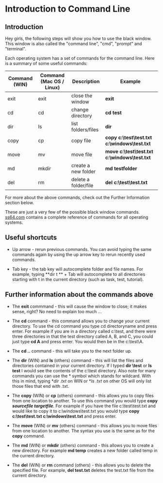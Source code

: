 # Introduction to Command Line


## Introduction
Hey girls, the following steps will show you how to use the black window.  This window is also called the "command line", "cmd", "prompt" and "terminal".

Each operating system has a set of commands for the command line.
Here is a summary of some useful commands:

| Command (WIN)      | Command (Mac OS / Linux)    | Description | Example|
| ------------- |-----------|-------------| -----|
| exit    | exit | close the window | **exit** |
| cd      | cd   | change directory      |   **cd test** |
| dir     | ls   |list folders/files      | **dir** |
| copy    | cp   | copy file | **copy c:\test\test.txt c:\windows\test.txt** |
| move | mv | move file | **move c:\test\test.txt c:\windows\test.txt** |
| md | mkdir | create a new folder | **md testfolder** |
|del | rm | delete a folder/file | **del c:\test\test.txt**
For more about the above commands,  check out the Further Information section below.

These are just a very few of the possible black window commands.
[ss64.com](http://ss64.com) contains a complete reference of commands for all operating systems.

## Useful shortcuts

* Up arrow - rerun previous commands.  You can avoid typing the same commands again by using the up arrow key to rerun recently used commands.


* Tab key - the tab key will autocomplete folder and file names. For example, typing **dir t ** + Tab will autocomplete to all directories starting with t in the current directory (such as task, test, tutorial).


## Further information about the commands above

* The **exit** commmand - this will cause the window to close; it makes sense, right? No need to explain too much ...


* The **cd** command - this command allows you to change your current directory. To use the cd command you type cd directoryname and press enter.
For example if you are in a directory called c:\test, and there were three directories in that the test directory called A, B, and C, you could just type **cd A** and press enter. You would then be in the c:\test\A.


* The **cd ..**  command - this will take you to the next folder up.


* The **dir** (WIN) and **ls** (others) command - this will list the files and directories contained in your current directory. If I typed **dir \test** or **ls test** I would see the contents of the c:\test directory.
Also note for many commands you can use the \* symbol which stands for wildcard. With this in mind, typing **dir *.txt** on WIN or **ls *.txt** on other OS will only list those files that end with .txt.


* The **copy** (WIN) or **cp** (others) command - this allows you to copy files from one location to another. To use this command you would type **copy *sourcefile targetfile***. For example if you have the file c:\test\test.txt and would like to copy it to c:\windows\test.txt you would type
**copy c:\test\test.txt c:\windows\test.txt** and press enter.


* The **move** (WIN) or **mv** (others) command - this allows you to move files from one location to another. The syntax you use is the same as for the **copy** command.


* The **md** (WIN) or **mkdir** (others) command - this allows you to create a new directory.  For example **md temp** creates a new folder called temp in the current directory.


* The **del** (WIN) or **rm** command (others) - this allows you to delete the specified file.  For example, **del test.txt** deletes the test.txt file from the current directory.







